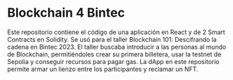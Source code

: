 # Blockchain 4 Bintec

Este repositorio contiene el código de una aplicación en React y de 2 Smart Contracts en Solidity. Se usó para el taller Blockchain 101: Descifrando la cadena en Bintec 2023. El taller buscaba introducir a las personas al mundo de Blockchain, permitiéndoles crear su primera billetera, usar la testnet de Sepolia y conseguir recursos para pagar gas. La dApp en este repositorio permite armar un lienzo entre los participantes y reclamar un NFT. 
